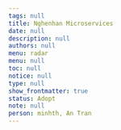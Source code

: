 ```yaml
---
tags: null
title: Nghenhan Microservices
date: null
description: null
authors: null
menu: radar
menu: null
toc: null
notice: null
type: null
show_frontmatter: true
status: Adopt
note: null
person: minhth, An Tran
---
```


